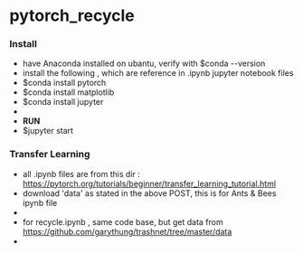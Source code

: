 # pytorch_recycle


### Install
 - have Anaconda installed on ubantu, verify with $conda --version
 - install the following , which are reference in  .ipynb  jupyter notebook files
 - $conda install pytorch
 - $conda install matplotlib
 - $conda install jupyter
 - 
 - **RUN**
 - $jupyter start
 
 ### Transfer Learning
  - all .ipynb files are from this dir : https://pytorch.org/tutorials/beginner/transfer_learning_tutorial.html
  - download 'data' as stated in the above  POST, this is for  Ants & Bees ipynb file
  -
  - for recycle.ipynb , same code base, but get data from https://github.com/garythung/trashnet/tree/master/data
  - 
 
 
